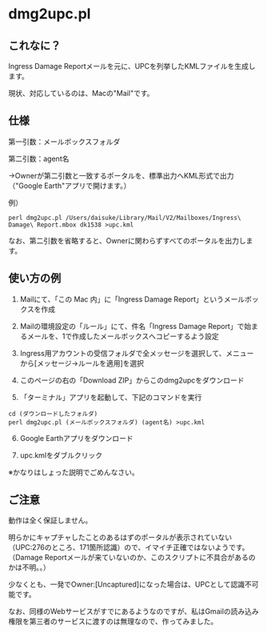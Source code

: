 # dmg2upc.pl

## これなに？

Ingress Damage Reportメールを元に、UPCを列挙したKMLファイルを生成します。

現状、対応しているのは、Macの"Mail"です。

## 仕様

第一引数：メールボックスフォルダ

第二引数：agent名

→Ownerが第二引数と一致するポータルを、標準出力へKML形式で出力（"Google Earth"アプリで開けます。）

例）

```
perl dmg2upc.pl /Users/daisuke/Library/Mail/V2/Mailboxes/Ingress\ Damage\ Report.mbox dk1538 >upc.kml
```


なお、第二引数を省略すると、Ownerに関わらずすべてのポータルを出力します。

## 使い方の例

1. Mailにて、「この Mac 内」に「Ingress Damage Report」というメールボックスを作成

2. Mailの環境設定の「ルール」にて、件名「Ingress Damage Report」で始まるメールを、1で作成したメールボックスへコピーするよう設定

3. Ingress用アカウントの受信フォルダで全メッセージを選択して、メニューから[メッセージ→ルールを適用]を選択

4. このページの右の「Download ZIP」からこのdmg2upcをダウンロード

5. 「ターミナル」アプリを起動して、下記のコマンドを実行

```
cd (ダウンロードしたフォルダ)
perl dmg2upc.pl (メールボックスフォルダ) (agent名) >upc.kml
```

6. Google Earthアプリをダウンロード

7. upc.kmlをダブルクリック

※かなりはしょった説明でごめんなさい。

## ご注意

動作は全く保証しません。

明らかにキャプチャしたことのあるはずのポータルが表示されていない（UPC:276のところ、171箇所認識）ので、イマイチ正確ではないようです。
（Damage Reportメールが来ていないのか、このスクリプトに不具合があるのかは不明。。）

少なくとも、一発でOwner:[Uncaptured]になった場合は、UPCとして認識不可能です。

なお、同様のWebサービスがすでにあるようなのですが、私はGmailの読み込み権限を第三者のサービスに渡すのは無理なので、作ってみました。

